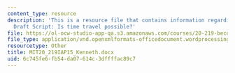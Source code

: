 ```yaml
---
content_type: resource
description: 'This is a resource file that contains information regarding Kenneth''s
  Draft Script: Is time travel possible?'
file: https://ol-ocw-studio-app-qa.s3.amazonaws.com/courses/20-219-becoming-the-next-bill-nye-writing-and-hosting-the-educational-show-january-iap-2015/6c745fe6fb54da07614c3dffffac89c7_MIT20_219IAP15_Kenneth.docx
file_type: application/vnd.openxmlformats-officedocument.wordprocessingml.document
resourcetype: Other
title: MIT20_219IAP15_Kenneth.docx
uid: 6c745fe6-fb54-da07-614c-3dffffac89c7
---
```

